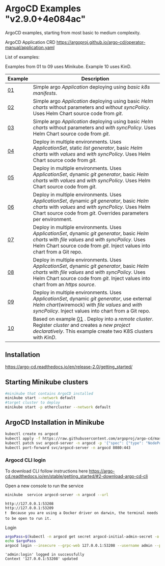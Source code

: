 # ArgoCD Examples "v2.9.0+4e084ac"
ArgoCD examples, starting from most basic to medium complexity.

ArgoCD Application CRD https://argoproj.github.io/argo-cd/operator-manual/application.yaml

List of examples:

Examples from 01 to 09 uses Minikube. Example 10 uses KinD.

| Example | Description                                            |
|-----|--------------------------------------------------------|
| [01](./example-01/readme.md) | Simple argo *Application* deploying using *basic k8s manifests*.               |
| [02](./example-02/readme.md) | Simple argo *Application* deploying using basic *Helm charts* without parameters and *without syncPolicy*. Uses Helm Chart source code from *git*.              |
| [03](./example-03/readme.md) | Simple argo *Application* deploying using basic *Helm charts* without parameters and *with syncPolicy*. Uses Helm Chart source code from *git*.    |
| [04](./example-04/readme.md) | Deploy in multiple environments. Uses *ApplicationSet*, static *list generator*, basic *Helm charts* with *values* and *with syncPolicy*. Uses Helm Chart source code from *git*.   |
| [05](./example-05/readme.md) | Deploy in multiple environments. Uses *ApplicationSet*, dynamic *git generator*, basic *Helm charts* with *values* and *with syncPolicy*. Uses Helm Chart source code from *git*.   |
| [06](./example-06/readme.md) | Deploy in multiple environments. Uses *ApplicationSet*, dynamic *git generator*, basic *Helm charts* with *values* and *with syncPolicy*. Uses Helm Chart source code from *git*. Overrides parameters per environment.   |
| [07](./example-07/readme.md) | Deploy in multiple environments. Uses *ApplicationSet*, dynamic *git generator*, basic *Helm charts* with *file values* and *with syncPolicy*. Uses Helm Chart source code from *git*. Inject values into chart from a Git repo.  |
| [08](./example-08/readme.md) | Deploy in multiple environments. Uses *ApplicationSet*, dynamic *git generator*, basic *Helm charts* with *file values* and *with syncPolicy*. Uses Helm Chart source code from *git*. Inject values into chart from an *https source*.   |
| [09](./example-09/readme.md) | Deploy in multiple environments. Uses *ApplicationSet*, dynamic *git generator*, use external *Helm chart*(wiremock) with *file values* and *with syncPolicy*. Inject values into chart from a Git repo.   |
| [10](./example-10/readme.md) | Based on example [01](./example-01/readme.md) . Deploy into a *remote cluster*. Register *cluster* and creates a *new project declaratively*. This example create two K8S clusters with *KinD*.  |


## Installation

https://argo-cd.readthedocs.io/en/release-2.0/getting_started/

## Starting Minikube clusters

```bash
#minikube that contains ArgoCD installed
minikube start --network default
#target cluster to deploy
minikube start -p othercluster --network default
```

## ArgoCD Installation in Minikube

```bash
kubectl create ns argocd
kubectl apply -f https://raw.githubusercontent.com/argoproj/argo-cd/master/manifests/install.yaml -n argocd
kubectl patch svc argocd-server -n argocd -p '{"spec": {"type": "NodePort"}}'
kubectl port-forward svc/argocd-server -n argocd 8080:443
```

### Argocd CLI login

To download CLI follow instructions here https://argo-cd.readthedocs.io/en/stable/getting_started/#2-download-argo-cd-cli

Open a new console to run the service
```bash
minikube  service argocd-server -n argocd --url
```
```
http://127.0.0.1:53208
http://127.0.0.1:53209
❗  Because you are using a Docker driver on darwin, the terminal needs to be open to run it.
```

Login

```bash
argoPass=$(kubectl -n argocd get secret argocd-initial-admin-secret -o jsonpath="{.data.password}" | base64 -d)
echo $argoPass
argocd login --insecure --grpc-web 127.0.0.1:53208 --username admin --password $argoPass
```
```
'admin:login' logged in successfully
Context '127.0.0.1:53208' updated
```
